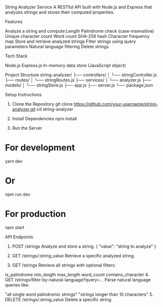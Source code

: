 
String Analyzer Service
A RESTful API built with Node.js and Express that analyzes strings and stores their computed properties.


 Features

Analyze a string and compute:Length
Palindrome check (case-insensitive)
Unique character count
Word count
SHA-256 hash
Character frequency map
Store and retrieve analyzed strings
Filter strings using query parameters
Natural language filtering
Delete strings


 Tech Stack

Node.js
Express.js
In-memory data store (JavaScript object)


 Project Structure
string-analyzer/
├── controllers/
│   └── stringController.js
├── routes/
│   └── stringRoutes.js
├── services/
│   └── analyzer.js
├── models/
│   └── stringStore.js
├── app.js
├── server.js
└── package.json




 Setup Instructions
1. Clone the Repository
git clone https://github.com/your-username/string-analyzer.git
cd string-analyzer


2. Install Dependencies
npm install


3. Run the Server
# For development
yarn dev
# Or
npm run dev

# For production
npm start




 API Endpoints
1. POST /strings
Analyze and store a string.
{
  "value": "string to analyze"
}


2. GET /strings/:string_value
Retrieve a specific analyzed string.
3. GET /strings
Retrieve all strings with optional filters:

is_palindrome
min_length
max_length
word_count
contains_character
4. GET /strings/filter-by-natural-language?query=...
Parse natural language queries like:

"all single word palindromic strings"
"strings longer than 10 characters"
5. DELETE /strings/:string_value
Delete a specific string.
